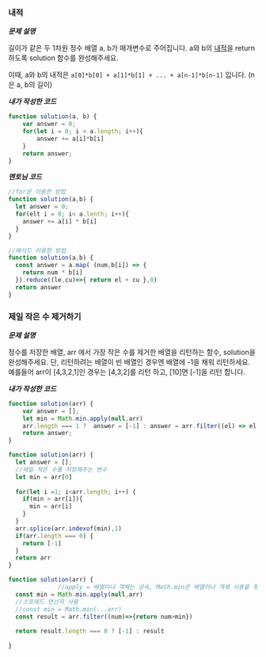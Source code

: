 ### 내적

**_문제 설명_**

길이가 같은 두 1차원 정수 배열 a, b가 매개변수로 주어집니다. a와 b의 [내적](https://en.wikipedia.org/wiki/Dot_product)을 return 하도록 solution 함수를 완성해주세요.

이때, a와 b의 내적은 `a[0]*b[0] + a[1]*b[1] + ... + a[n-1]*b[n-1]` 입니다. (n은 a, b의 길이)

**_내가 작성한 코드_**

``` javascript
function solution(a, b) {
    var answer = 0;
    for(let i = 0; i < a.length; i++){
        answer += a[i]*b[i]
    }
    return answer;
}
```

**_멘토님 코드_**

```javascript
//for문 이용한 방법
function solution(a,b) {
  let answer = 0;
  for(elt i = 0; i< a.lenth; i++){
    answer += a[i] * b[i]
  }
}
```

``` javascript
//메서드 이용한 방법
function solution(a,b) {
  const answer = a.map( (num,b[i]) => {
    return num * b[i]
  }).reduce((le,cu)=>{ return el + cu },0)
  return answer
}
```





### 제일 작은 수 제거하기

**_문제 설명_**

정수를 저장한 배열, arr 에서 가장 작은 수를 제거한 배열을 리턴하는 함수, solution을 완성해주세요. 단, 리턴하려는 배열이 빈 배열인 경우엔 배열에 -1을 채워 리턴하세요. 예를들어 arr이 [4,3,2,1]인 경우는 [4,3,2]를 리턴 하고, [10]면 [-1]을 리턴 합니다.

**_내가 작성한 코드_**

``` javascript
function solution(arr) {
    var answer = [];
    let min = Math.min.apply(null,arr)   
    arr.length === 1 ?  answer = [-1] : answer = arr.filter((el) => el !== min)      
    return answer;
}
```

``` javascript
function solution(arr) {
  let answer = [];
  //제일 작은 수를 저장해주는 변수
  let min = arr[0]
  
  for(let i =1; i<arr.length; i++) {
    if(min > arr[i]){
      min = arr[i]
    }
  }
  arr.splice(arr.indexof(min),1)
  if(arr.length === 0) {
    return [-1]
  }
  return arr
}
```

```javascript
function solution(arr) {
              //apply = 배열이나 객체는 상속, Math.min은 배열이나 객체 사용을 못함
  const min = Math.min.apply(null,arr)
  //스프레드 연산자 사용
  //const min = Math.min(...arr)
  const result = arr.filter((num)=>{return num>min})
  
  return result.length === 0 ? [-1] : result
  
}
```



